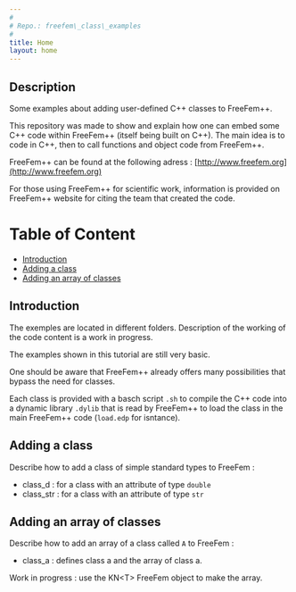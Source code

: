 ```yaml
---
#
# Repo.: freefem\_class\_examples
#
title: Home
layout: home
---
```


## Description
Some examples about adding user-defined C++ classes to FreeFem++.

This repository was made to show and explain how one can embed some C++ code within FreeFem++ (itself being built on C++). The main idea is to code in C++, then to call functions and object code from FreeFem++.

FreeFem++ can be found at the following adress : [http://www.freefem.org](http://www.freefem.org) 

For those using FreeFem++ for scientific work, information is provided on FreeFem++ website for citing the team that created the code.

# Table of Content

* [Introduction](#intro)
* [Adding a class](#class)
* [Adding an array of classes](#array_of_class)

<a name="intro"></a>
## Introduction

The exemples are located in different folders. Description of the working of the code content is a work in progress.

The examples shown in this tutorial are still very basic.

One should be aware that FreeFem++ already offers many possibilities that bypass the need for classes.

Each class is provided with a basch script `.sh` to compile the C++ code into a dynamic library `.dylib` that is read by FreeFem++ to load the class in the main FreeFem++ code (`load.edp` for isntance).

<a name="class"></a>
## Adding a class

Describe how to add a class of simple standard types to FreeFem :

- class_d : for a class with an attribute of type `double`
- class_str : for a class with an attribute of type `str`

## Adding an array of classes

Describe how to add an array of a class called `A`  to FreeFem :

- class_a : defines class a and the array of class a.

Work in progress : use the KN\<T\> FreeFem object to make the array.
 
